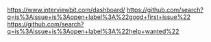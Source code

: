 https://www.interviewbit.com/dashboard/
https://github.com/search?q=is%3Aissue+is%3Aopen+label%3A%22good+first+issue%22
https://github.com/search?q=is%3Aissue+is%3Aopen+label%3A%22help+wanted%22
